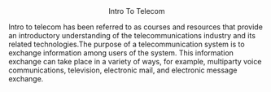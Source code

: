 <html>
<head><center>Intro To Telecom</center></head>

<body>

<p>Intro to telecom has been referred to as courses and resources that provide an introductory understanding of the telecommunications 
  industry and its related technologies.The purpose of a telecommunication system is to exchange information among users of the system. This information exchange can take place in a variety of ways, for example, multiparty voice communications, television, electronic mail, and electronic message exchange. </p>









  
</body>


















  
</html>
